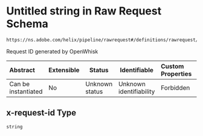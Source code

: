 # Untitled string in Raw Request Schema

```txt
https://ns.adobe.com/helix/pipeline/rawrequest#/definitions/rawrequest/properties/headers/properties/x-request-id
```

Request ID generated by OpenWhisk


| Abstract            | Extensible | Status         | Identifiable            | Custom Properties | Additional Properties | Access Restrictions | Defined In                                                                |
| :------------------ | ---------- | -------------- | ----------------------- | :---------------- | --------------------- | ------------------- | ------------------------------------------------------------------------- |
| Can be instantiated | No         | Unknown status | Unknown identifiability | Forbidden         | Allowed               | none                | [rawrequest.schema.json\*](rawrequest.schema.json "open original schema") |

## x-request-id Type

`string`
